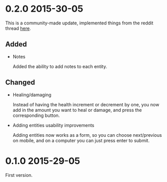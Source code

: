 # 0.2.0 2015-30-05

This is a community-made update, implemented things from the reddit thread [here](http://www.reddit.com/r/DnD/comments/37r1v2/hey_guys_im_a_dm_and_ive_needed_a_simple/).

## Added

+ Notes

  Added the ability to add notes to each entity.

## Changed

+ Healing/damaging

  Instead of having the health increment or decrement by one, you now add in the amount you want to heal or damage, and press the corresponding button.

+ Adding entities usability improvements

  Adding entities now works as a form, so you can choose next/previous on mobile, and on a computer you can just press enter to submit.

# 0.1.0 2015-29-05

First version.
